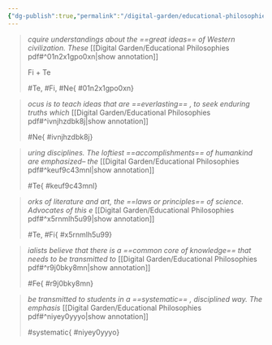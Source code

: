 ```yaml
---
{"dg-publish":true,"permalink":"/digital-garden/educational-philosophies-pdf/"}
---
```






>
>*cquire understandings about the ==great ideas== of Western civilization. These*
>[[Digital Garden/Educational Philosophies pdf#^01n2x1gpo0xn\|show annotation]]
>
>Fi + Te 
>
> #Te, #Fi, #Ne{ #01n2x1gpo0xn}



>
>*ocus is to teach ideas that are ==everlasting== , to seek enduring truths which*
>[[Digital Garden/Educational Philosophies pdf#^ivnjhzdbk8j\|show annotation]]
>
>
>
>#Ne{ #ivnjhzdbk8j}



>
>*uring disciplines. The loftiest ==accomplishments== of humankind are emphasized– the*
>[[Digital Garden/Educational Philosophies pdf#^keuf9c43mnl\|show annotation]]
>
>
>
>#Te{ #keuf9c43mnl}



>
>*orks of literature and art, the ==laws or principles== of science. Advocates of this e*
>[[Digital Garden/Educational Philosophies pdf#^x5rnmlh5u99\|show annotation]]
>
>
>
>#Te, #Fi{ #x5rnmlh5u99}



>
>*ialists believe that there is a ==common core of knowledge== that needs to be transmitted to*
>[[Digital Garden/Educational Philosophies pdf#^r9j0bky8mn\|show annotation]]
>
>
>
>#Fe{ #r9j0bky8mn}



>
>*be transmitted to students in a ==systematic== , disciplined way. The emphasis*
>[[Digital Garden/Educational Philosophies pdf#^niyey0yyyo\|show annotation]]
>
>
>
>#systematic{ #niyey0yyyo}

